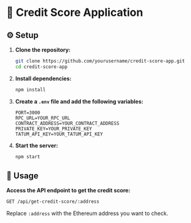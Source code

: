 # 🎯 Credit Score Application

## ⚙️ Setup

1. **Clone the repository:**
    ```sh
    git clone https://github.com/yourusername/credit-score-app.git
    cd credit-score-app
    ```

2. **Install dependencies:**
    ```sh
    npm install
    ```

3. **Create a `.env` file and add the following variables:**
    ```env
    PORT=3000
    RPC_URL=YOUR_RPC_URL
    CONTRACT_ADDRESS=YOUR_CONTRACT_ADDRESS
    PRIVATE_KEY=YOUR_PRIVATE_KEY
    TATUM_API_KEY=YOUR_TATUM_API_KEY
    ```

4. **Start the server:**
    ```sh
    npm start
    ```

## 🚀 Usage

**Access the API endpoint to get the credit score:**
```sh
GET /api/get-credit-score/:address
```
Replace `:address` with the Ethereum address you want to check.
